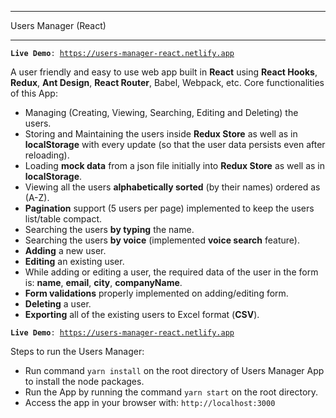 ---------------------
Users Manager (React)

---------------------

<code>**Live Demo**: https://users-manager-react.netlify.app</code>

A user friendly and easy to use web app built in **React** using **React Hooks**, **Redux**, **Ant Design**, **React Router**, Babel, Webpack, etc. Core functionalities of this App:
- Managing (Creating, Viewing, Searching, Editing and Deleting) the users. 
- Storing and Maintaining the users inside **Redux Store** as well as in **localStorage** with every update (so that the user data persists even after reloading).
- Loading **mock data** from a json file initially into **Redux Store** as well as in **localStorage**.
- Viewing all the users **alphabetically sorted** (by their names) ordered as (A-Z).
- **Pagination** support (5 users per page) implemented to keep the users list/table compact.
- Searching the users **by typing** the name.
- Searching the users **by voice** (implemented **voice search** feature).
- **Adding** a new user.
- **Editing** an existing user.
- While adding or editing a user, the required data of the user in the form is: **name**, **email**, **city**, **companyName**.
- **Form validations** properly implemented on adding/editing form.
- **Deleting** a user.
- **Exporting** all of the existing users to Excel format (**CSV**).

<code>**Live Demo**: https://users-manager-react.netlify.app</code>

Steps to run the Users Manager:
- Run command <code>yarn install</code> on the root directory of Users Manager App to install the node packages.
- Run the App by running the command <code>yarn start</code> on the root directory.
- Access the app in your browser with: <code>http://localhost:3000</code>

